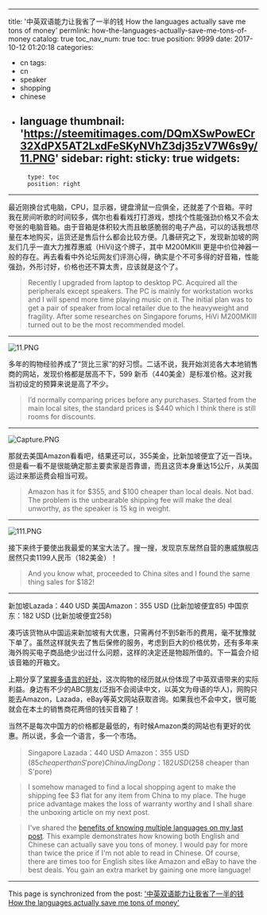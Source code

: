 
---
title: '中英双语能力让我省了一半的钱 How the languages actually save me tons of money'
permlink: how-the-languages-actually-save-me-tons-of-money
catalog: true
toc_nav_num: true
toc: true
position: 9999
date: 2017-10-12 01:20:18
categories:
- cn
tags:
- cn
- speaker
- shopping
- chinese
- language
thumbnail: 'https://steemitimages.com/DQmXSwPowECr32XdPX5AT2LxdFeSKyNVhZ3dj35zV7W6s9y/11.PNG'
sidebar:
    right:
        sticky: true
widgets:
    -
        type: toc
        position: right
---


最近刚换台式电脑，CPU，显示器，键盘滑鼠一应俱全，还就差了个音箱。平时我在房间听歌的时间较多，偶尔也看看戏打打游戏，想找个性能强劲价格又不会太夸张的电脑音箱。由于音箱是体积较大而且敏感脆弱的电子产品，可以的话我想尽量在本地购买，运货还是售后什么都会比较方便。几番研究之下，发现新加坡的网友们几乎一直大力推荐惠威（HiVi)这个牌子，其中 M200MKIII 更是中价位神器一般的存在。再去看看中外论坛网友们评测心得，确实是个不可多得的好音箱，性能强劲，外形讨好，价格也还不算太贵，应该就是这个了。

>Recently I upgraded from laptop to desktop PC. Acquired all the peripherals except speakers. The PC is mainly for workstation works and I will spend more time playing music on it. The initial plan was to get a pair of speaker from local retailer due to the heavyweight and fragility. After some researches on Singapore forums, HiVi M200MKIII turned out to be the most recommended model.

----------

![11.PNG](https://steemitimages.com/DQmXSwPowECr32XdPX5AT2LxdFeSKyNVhZ3dj35zV7W6s9y/11.PNG)

多年的购物经验养成了“货比三家”的好习惯。二话不说，我开始浏览各大本地销售商的网站，发现价格都是居高不下，599 新币（440美金）是标准价格。这对我当初设定的预算来说是高了不少。
 
>I’d normally comparing prices before any purchases. Started from the main local sites, the standard prices is $440 which I think there is still rooms for discounts.

----------

![Capture.PNG](https://steemitimages.com/DQmWj2KFc9sSC6d3HLcgGCjdogjsqAeUvuDDSMtmPWPUePU/Capture.PNG)

那就去美国Amazon看看吧，结果还可以，355美金，比新加坡便宜了近一百块。但是看一看不是很能确定那主要卖家是否靠谱，而且这货本身重达15公斤，从美国运过来那运费会相当可观。

>Amazon has it for $355, and $100 cheaper than local deals. Not bad. The problem is the unbearable shipping fee will make the deal unworthy, as the speaker is 15 kg in weight.

----------

![111.PNG](https://steemitimages.com/DQmQJh1HeyREsetYKB9kT7pqQeSTABjMKj9hAGdUCBZahLZ/111.PNG)

接下来终于要使出我最爱的某宝大法了。搜一搜，发现京东居然自营的惠威旗舰店居然只卖1199人民币（182美金）！

>And you know what, proceeded to China sites and I found the same thing sales for $182!


----------

新加坡Lazada：440 USD
美国Amazon：355 USD (比新加坡便宜85)
中国京东：182 USD (比新加坡便宜258)

凑巧该货物从中国运来新加坡有大优惠，只需再付不到5新币的费用，毫不犹豫就下单了。虽然这样就失去了售后保修的服务，考虑到巨大的价格优势，还有多年来海外购买电子商品绝少出过什么问题，这样的决定还是物超所值的。下一篇会介绍该音箱的开箱文。

上期分享了[掌握多语言的好处](https://steemit.com/cn/@fr3eze/ranking-the-languages-that-i-know-base-on-everyday-usage)，这次购物的经历就从份体现了中英双语带来的实际利益。身边有不少的ABC朋友(泛指不会阅读中文，以英文为母语的华人)，网购只能去Amazon，Lazada，eBay等英文网站获取咨询。如果我也不会中文，很可能就会在本土的销售商花两倍的钱买音箱了！

当然不是每次中国方的价格都是最低的，有时候Amazon类的网站也有更好的优惠。所以说，多会一个语言，多一个市场。

>Singapore Lazada：440 USD
>Amazon：355 USD ($85 cheaper than S'pore)
>China JingDong：182 USD ($258 cheaper than S'pore)

>I somehow managed to find a local shopping agent to make the shipping fee $3 flat for any item from China to my place. The huge price advantage makes the loss of warranty worthy and I shall share the unboxing article on my next post.

>I've shared the [benefits of knowing multiple languages on my last post](https://steemit.com/cn/@fr3eze/ranking-the-languages-that-i-know-base-on-everyday-usage). This example demonstrates how knowing both English and Chinese can actually save you tons of money. I would pay for more than twice the price if I'm not able to read in Chinese. Of course, there are times too for English sites like Amazon and eBay to have the best deals. You gain an extra market by gaining one more language!

- - -

This page is synchronized from the post: ['中英双语能力让我省了一半的钱 How the languages actually save me tons of money'](https://steemit.com/@fr3eze/how-the-languages-actually-save-me-tons-of-money)
